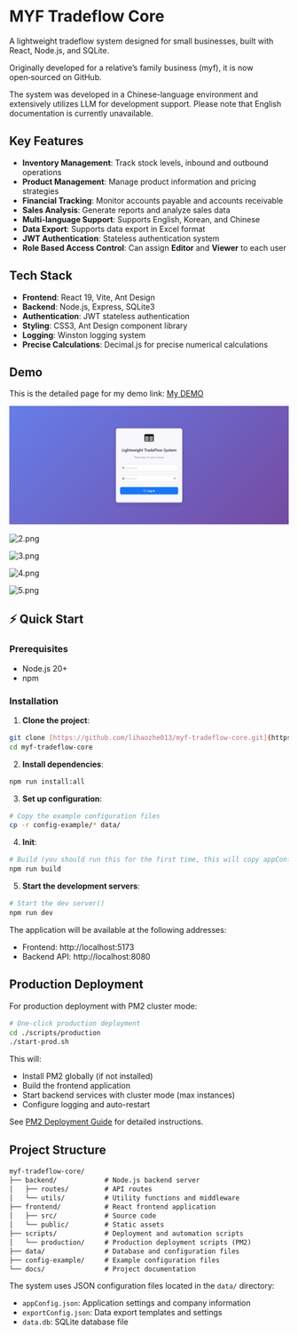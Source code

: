 # MYF Tradeflow Core

A lightweight tradeflow system designed for small businesses, built with React, Node.js, and SQLite.

Originally developed for a relative’s family business (myf), it is now open‑sourced on GitHub.

The system was developed in a Chinese-language environment and extensively utilizes LLM for development support. Please note that English documentation is currently unavailable.

## Key Features

- **Inventory Management**: Track stock levels, inbound and outbound operations
- **Product Management**: Manage product information and pricing strategies
- **Financial Tracking**: Monitor accounts payable and accounts receivable
- **Sales Analysis**: Generate reports and analyze sales data
- **Multi-language Support**: Supports English, Korean, and Chinese
- **Data Export**: Supports data export in Excel format
- **JWT Authentication**: Stateless authentication system
- **Role Based Access Control**: Can assign **Editor** and **Viewer** to each user

## Tech Stack

- **Frontend**: React 19, Vite, Ant Design
- **Backend**: Node.js, Express, SQLite3
- **Authentication**: JWT stateless authentication
- **Styling**: CSS3, Ant Design component library
- **Logging**: Winston logging system
- **Precise Calculations**: Decimal.js for precise numerical calculations

## Demo
This is the detailed page for my demo link:
[My DEMO](https://lihaozhe013.github.io/my-site/project/simple-erp-system.html)

![1.png](./docs/images/1.png)

![2.png](./docs/images/2.png)

![3.png](./docs/images/3.png)

![4.png](./docs/images/4.png)

![5.png](./docs/images/5.png)

## ⚡ Quick Start

### Prerequisites

- Node.js 20+
- npm

### Installation

1.  **Clone the project**:

```bash
git clone [https://github.com/lihaozhe013/myf-tradeflow-core.git](https://github.com/lihaozhe013/myf-tradeflow-core.git)
cd myf-tradeflow-core
```

2.  **Install dependencies**:

```bash
npm run install:all
```

3.  **Set up configuration**:

```bash
# Copy the example configuration files
cp -r config-example/* data/
```

4. **Init**:

```bash
# Build (you should run this for the first time, this will copy appConfig.json to frontend folder)
npm run build
```

5.  **Start the development servers**:

```bash
# Start the dev server()
npm run dev
```

The application will be available at the following addresses:

- Frontend: http://localhost:5173
- Backend API: http://localhost:8080

## Production Deployment

For production deployment with PM2 cluster mode:

```bash
# One-click production deployment
cd ./scripts/production
./start-prod.sh
```

This will:

- Install PM2 globally (if not installed)
- Build the frontend application
- Start backend services with cluster mode (max instances)
- Configure logging and auto-restart

See [PM2 Deployment Guide](docs/pm2-deployment.md) for detailed instructions.

## Project Structure

```
myf-tradeflow-core/
├── backend/            # Node.js backend server
│   ├── routes/         # API routes
│   └── utils/          # Utility functions and middleware
├── frontend/           # React frontend application
│   ├── src/            # Source code
│   └── public/         # Static assets
├── scripts/            # Deployment and automation scripts
│   └── production/     # Production deployment scripts (PM2)
├── data/               # Database and configuration files
├── config-example/     # Example configuration files
└── docs/               # Project documentation
```

The system uses JSON configuration files located in the `data/` directory:

- `appConfig.json`: Application settings and company information
- `exportConfig.json`: Data export templates and settings
- `data.db`: SQLite database file
